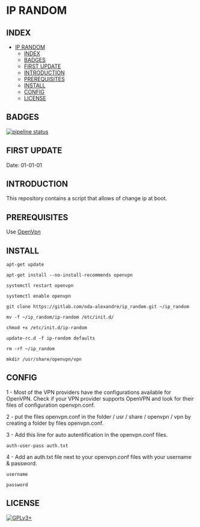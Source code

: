 # IP RANDOM


## INDEX

- [IP RANDOM](#ip-random)
  - [INDEX](#index)
  - [BADGES](#badges)
  - [FIRST UPDATE](#first-update)
  - [INTRODUCTION](#introduction)
  - [PREREQUISITES](#prerequisites)
  - [INSTALL](#install)
  - [CONFIG](#config)
  - [LICENSE](#license)


## BADGES

[![pipeline status](https://gitlab.com/oda-alexandre/ip_random/badges/master/pipeline.svg)](https://gitlab.com/oda-alexandre/ip_random/commits/master)


## FIRST UPDATE

Date: 01-01-01


## INTRODUCTION

This repository contains a script that allows of change ip at boot.


## PREREQUISITES

Use [OpenVpn](https://openvpn.net)


## INSTALL

```apt-get update```

```apt-get install --no-install-recommends openvpn```

```systemctl restart openvpn```

```systemctl enable openvpn```

```git clone https://gitlab.com/oda-alexandre/ip_random.git ~/ip_random```

```mv -f ~/ip_random/ip-random /etc/init.d/```

```chmod +x /etc/init.d/ip-random```

```update-rc.d -f ip-random defaults```

```rm -rf ~/ip_random```

```mkdir /usr/share/openvpn/vpn```


## CONFIG

1 - Most of the VPN providers have the configurations available for OpenVPN. Check if your VPN provider supports OpenVPN and look for their files of configuration openvpn.conf.

2 - put the files openvpn.conf in the folder / usr / share / openvpn / vpn by creating a folder by files openvpn.conf.

3 - Add this line for auto autentification in the openvpn.conf files.

```auth-user-pass auth.txt```

4 - Add an auth.txt file next to your openvpn.conf files with your username & password.

```username```

```password```


## LICENSE

[![GPLv3+](http://gplv3.fsf.org/gplv3-127x51.png)](https://gitlab.com/oda-alexandre/ip_random/blob/master/LICENSE)
